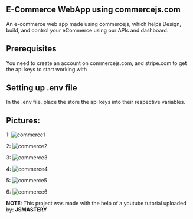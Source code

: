 ## E-Commerce WebApp using commercejs.com

An e-commerce web app made using commercejs, which helps Design, build, and control your eCommerce using our APIs and dashboard.


## Prerequisites 
You need to create an account on commercejs.com, and 
stripe.com to get the api keys to start working with

## Setting up .env file
In the .env file, place the store the api keys into their respective variables.

## Pictures:

1:
![commerce1](https://user-images.githubusercontent.com/69751991/118178607-cbd4be80-b451-11eb-8437-5e658bd69591.jpg)

2:
![commerce2](https://user-images.githubusercontent.com/69751991/118178657-dee78e80-b451-11eb-8b02-1d9484d6cd88.jpg)

3:
![commerce3](https://user-images.githubusercontent.com/69751991/118183413-b6fb2980-b457-11eb-935b-1bdf40db95ab.jpg)

4:
![commerce4](https://user-images.githubusercontent.com/69751991/118183445-be223780-b457-11eb-914d-972b20763f7c.jpg)

5:
![commerce5](https://user-images.githubusercontent.com/69751991/118183458-c2e6eb80-b457-11eb-8d30-63d02f6ef7f3.jpg)

6:
![commerce6](https://user-images.githubusercontent.com/69751991/118183481-c9756300-b457-11eb-9dba-9fb11efffc14.jpg)


**NOTE**: This project was made with the help of a youtube tutorial uploaded by: **JSMASTERY**
